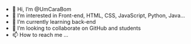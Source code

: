 - 👋 Hi, I’m @UmCaraBom
- 👀 I’m interested in Front-end, HTML, CSS, JavaScript, Python, Java...
- 🌱 I’m currently learning back-end
- 💞️ I’m looking to collaborate on GitHub and students
- 📫 How to reach me ...

<!---
UmCaraBom/UmCaraBom is a ✨ special ✨ repository because its `README.md` (this file) appears on your GitHub profile.
You can click the Preview link to take a look at your changes.
--->
